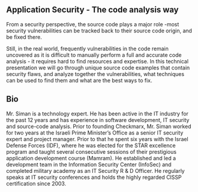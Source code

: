 ## Application Security - The code analysis way

From a security perspective, the source code plays a major role -most
security vulnerabilities can be tracked back to their source code
origin, and be fixed there.

Still, in the real world, frequently vulnerabilities in the code remain
uncovered as it is difficult to manually perform a full and accurate
code analysis - it requires hard to find resources and expertise. In
this technical presentation we will go through unique source code
examples that contain security flaws, and analyze together the
vulnerabilities, what techniques can be used to find them and what are
the best ways to fix.

## Bio

Mr. Siman is a technology expert. He has been active in the IT industry
for the past 12 years and has experience in software development, IT
security and source-code analysis. Prior to founding Checkmarx, Mr.
Siman worked for two years at the Israeli Prime Minister’s Office as a
senior IT security expert and project manager. Prior to that he spent
six years with the Israel Defense Forces (IDF), where he was elected for
the STAR excellence program and taught several consecutive sessions of
their prestigious application development course (Mamram). He
established and led a development team in the Information Security
Center (InfoSec) and completed military academy as an IT Security R & D
Officer. He regularly speaks at IT security conferences and holds the
highly regarded CISSP certification since 2003.